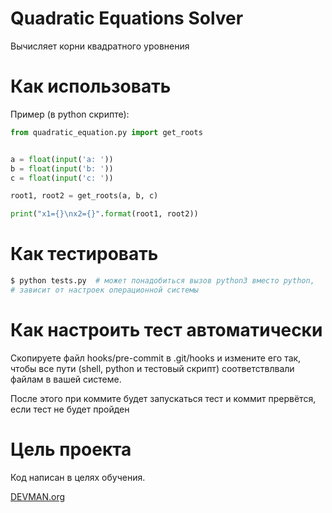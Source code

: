 # Quadratic Equations Solver

Вычисляет корни квадратного уровнения

# Как использовать

Пример (в python скрипте):
```python
from quadratic_equation.py import get_roots


a = float(input('a: '))
b = float(input('b: '))
c = float(input('c: '))

root1, root2 = get_roots(a, b, c)

print("x1={}\nx2={}".format(root1, root2))
```

# Как тестировать

```bash
$ python tests.py  # может понадобиться вызов python3 вместо python,
# зависит от настроек операционной системы
```

# Как настроить тест автоматически

Скопируете файл hooks/pre-commit в .git/hooks и измените его так, чтобы
все пути (shell, python и тестовый скрипт) соответствлвали файлам в
вашей системе.

После этого при коммите будет запускаться тест и коммит прервётся, если
тест не будет пройден

# Цель проекта

Код написан в целях обучения.

[DEVMAN.org](https://devman.org)

